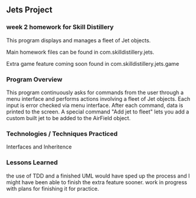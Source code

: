 ## Jets Project

### week 2 homework for Skill Distillery

This program displays and manages a fleet of Jet objects.

Main homework files can be found in com.skilldistillery.jets.

Extra game feature coming soon found in com.skilldistillery.jets.game

### Program Overview

This program continuously asks for commands from the user through 
a menu interface and performs actions involving a fleet of Jet objects.
Each input is error checked via menu interface. After each command, data is printed
to the screen. A special command "Add jet to fleet" lets you add a custom built jet
to be added to the AirField object.   


### Technologies / Techniques Practiced
Interfaces and Inheritence

### Lessons Learned

the use of TDD and a finished UML would have sped up the process and I might have 
been able to finish the extra feature sooner. work in progress with plans for finishing
it for practice. 
